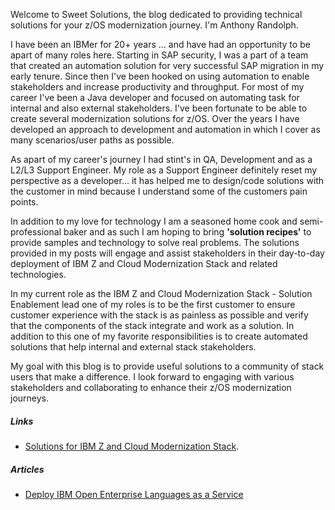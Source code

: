 Welcome to Sweet Solutions, the blog dedicated to providing technical solutions for your z/OS modernization journey. I'm Anthony Randolph.

I have been an IBMer for 20+ years ... and have had an opportunity to be apart of many roles here. Starting in SAP security, I was a part of a team that created an automation solution for very successful SAP migration in my early tenure. Since then I've been hooked on using automation to enable stakeholders and increase productivity and throughput. For most of my career I've been a Java developer and focused on automating task for internal and also external stakeholders. I've been fortunate to be able to create several modernization solutions for z/OS. Over the years I have developed an approach to development and automation in which I cover as many scenarios/user paths as possible.

As apart of my career's journey I had stint's in QA, Development and as a L2/L3 Support Engineer. My role as a Support Engineer definitely reset my perspective as a developer... it has helped me to design/code solutions with the customer in mind because I understand some of the customers pain points. 

In addition to my love for technology I am a seasoned home cook and semi-professional baker and as such I am hoping to bring **'solution recipes'** to provide samples and technology to solve real problems. The solutions provided in my posts will engage and assist stakeholders in their day-to-day deployment of IBM Z and Cloud Modernization Stack and related technologies.

In my current role as the IBM Z and Cloud Modernization Stack - Solution Enablement lead one of my roles is to be the first customer to ensure customer experience with the stack is as painless as possible and verify that the components of the stack integrate and work as a solution. In addition to this one of my favorite responsibilities is to create automated solutions that help internal and external stack stakeholders.

My goal with this blog is to provide useful solutions to a community of stack users that make a difference. I look forward to engaging with various stakeholders and collaborating to enhance their z/OS modernization journeys.



<!-- 
As an avid z/OS developer and open source enthusiast, I bridge the gap between these two realms, bringing you the best of both worlds. With a deep understanding of mainframe technologies and a passion for exploring open-source innovations, I strive to demystify the complexities surrounding mainframe development.

I've had the opportunity to tackle Node.js and Swift on z/OS to diving into emerging open-source tools, I thrive on combining cutting-edge techniques with the robustness of the mainframe platform.

My journey has led me to contribute actively to the z/OS Open Source project on GitHub. By integrating the latest open-source technologies with z/OS, I enable developers to leverage powerful tools that were previously reserved for other platforms. Through my work, I aim to break down the barriers that often hinder mainframe developers from accessing the full potential of open source.

Solving complex challenges is the beating heart of my work. Whether it's optimizing mainframe performance, enhancing system security, or streamlining development processes, I relentlessly seek innovative solutions. By demystifying these intricate topics, I empower fellow mainframe enthusiasts to unlock new possibilities and push the boundaries of what can be achieved in the mainframe realm.

Mainframe Demystified is not just a blog; it's a community. I actively engage with other developers, both within the mainframe ecosystem and the wider open-source community. Through conferences, meetups, and online forums, I foster knowledge sharing and collaboration, because I believe that together we can achieve more and propel the mainframe world forward.
Thank you for being a part of Mainframe Demystified, and I look forward to the enlightening journey ahead!
 -->

##### Links
- [Solutions for IBM Z and Cloud Modernization Stack](https://github.com/IBM/zmodstack-solutions).

##### Articles

<!-- - [Form-based authentication using Passport and RACF Node.js npms
](https://community.ibm.com/community/user/ibmz-and-linuxone/blogs/blog-entry1/2019/10/18/form-based-authentication-using-passport-and-racf-nodejs-npms)
- [Language interoperability with Node.js on z/OS: Part 1 - REXX](https://community.ibm.com/community/user/ibmz-and-linuxone/blogs/igor-todorovski/2021/08/23/language-interop-nodejs-part-1) -->
- [Deploy IBM Open Enterprise Languages as a Service](http://localhost:4000/sweet-solutions/2023/06/29/oel-aas/)